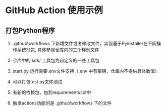 # GitHub Action 使用示例



## 打包Python程序

1. .github\workflows 下新增文件或者修改文件，实现基于Pyinstaller在不同操作系统打包, 具体参照仓库内的三个样例文件

2. 仓库中的 sdk/ 工具包为自定义的一些工具包
3. start.py 运行需要.env文件支持（.env 中有密钥，仓库内不提供具体数值）

3. 可以打包test.py文件测试

4. 有新的依赖包，加到requirements.txt中
5. 触发actions功能的是 .github\workflows 下的文件



